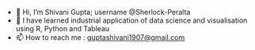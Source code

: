 - 👋 Hi, I’m Shivani Gupta; username @Sherlock-Peralta
- 🌱 I have learned industrial application of data science and visualisation using R, Python and Tableau
- 📫 How to reach me : guptashivani1907@gmail.com

<!---
Sherlock-Peralta/Sherlock-Peralta is a ✨ special ✨ repository because its `README.md` (this file) appears on your GitHub profile.
You can click the Preview link to take a look at your changes.
--->
